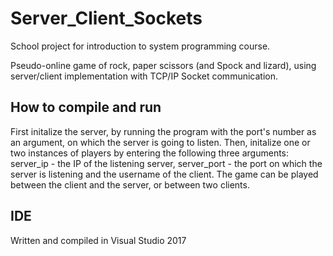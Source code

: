 # Server_Client_Sockets
School project for introduction to system programming course.

Pseudo-online game of rock, paper scissors (and Spock and lizard), using
server/client implementation with TCP/IP Socket communication.

## How to compile and run
First initalize the server, by running the program with the port's number as an argument, on which the server is going to listen.
Then, initalize one or two instances of players by entering the following three arguments: server_ip - the IP of the listening server,
server_port - the port on which the server is listening and the username of the client. The game can be played between the
client and the server, or between two clients.

## IDE
Written and compiled in Visual Studio 2017
